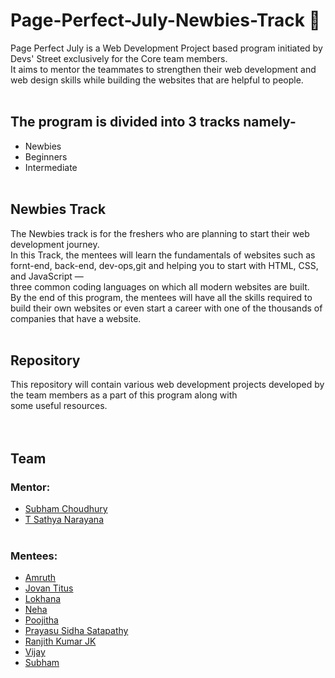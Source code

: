 # Page-Perfect-July-Newbies-Track 🦾
Page Perfect July is a Web Development Project based program initiated by Devs' Street exclusively for the Core team members.<br />
It aims to mentor the teammates to strengthen their web development and web design skills while building the websites that are helpful to people.
<br /><br />
## The program is divided into 3 tracks namely- <br/>

  * Newbies 
  * Beginners
  * Intermediate
  <br /> <br />
## Newbies Track
The Newbies track is for the freshers who are planning to start their web development journey. <br />
In this Track, the mentees will learn the fundamentals of websites such as fornt-end, back-end, dev-ops,git and helping you to start with HTML, CSS, and JavaScript — <br />
three common coding languages on which all modern websites are built. <br />
By the end of this program, the mentees will have all the skills required to build their own websites or even start a career with one of the thousands of companies that have a website.
<br /> <br />
## Repository
This repository will contain various web development projects developed by the team members as a part of this program along with <br />
some useful resources. <br />
<br /> <br />
## Team
### Mentor: 
* [Subham Choudhury](https://github.com/SubhamChoudhury)
* [T Sathya Narayana](https://github.com/sathya050801)
<br /> <br />
### Mentees:
* [Amruth](https://github.com/amruth0098)
* [Jovan Titus](https://github.com/jjovantitus)
* [Lokhana](https://github.com/)
* [Neha](https://github.com/Neha130)
* [Poojitha](https://github.com/)
* [Prayasu Sidha Satapathy](https://github.com/prayasu-satapathy)
* [Ranjith Kumar JK](https://github.com/)
* [Vijay](https://github.com/)
* [Subham](https://github.com/)
